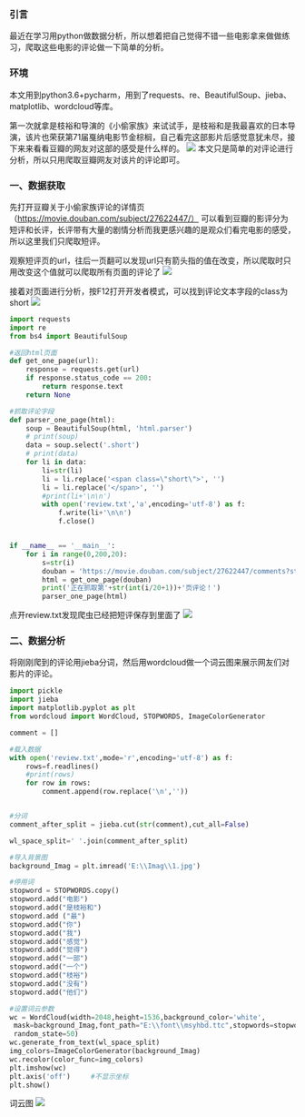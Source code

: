 ### 引言
最近在学习用python做数据分析，所以想着把自己觉得不错一些电影拿来做做练习，爬取这些电影的评论做一下简单的分析。

### 环境
本文用到python3.6+pycharm，用到了requests、re、BeautifulSoup、jieba、matplotlib、wordcloud等库。



第一次就拿是枝裕和导演的《小偷家族》来试试手，是枝裕和是我最喜欢的日本导演，该片也荣获第71届戛纳电影节金棕榈，自己看完这部影片后感觉意犹未尽，接下来来看看豆瓣的网友对这部的感受是什么样的。
![](https://github.com/hzy-xiaoyuzhou/imag/blob/master/Shoplifters_image/1.png?raw=true)
本文只是简单的对评论进行分析，所以只用爬取豆瓣网友对该片的评论即可。

### 一、数据获取
先打开豆瓣关于小偷家族评论的详情页（https://movie.douban.com/subject/27622447/）
可以看到豆瓣的影评分为短评和长评，长评带有大量的剧情分析而我更感兴趣的是观众们看完电影的感受，所以这里我们只爬取短评。


观察短评页的url，往后一页翻可以发现url只有箭头指的值在改变，所以爬取时只用改变这个值就可以爬取所有页面的评论了
![](https://github.com/hzy-xiaoyuzhou/imag/blob/master/Shoplifters_image/2.png?raw=true)



接着对页面进行分析，按F12打开开发者模式，可以找到评论文本字段的class为short
![](https://github.com/hzy-xiaoyuzhou/imag/blob/master/Shoplifters_image/3.png?raw=true)

```python
import requests
import re
from bs4 import BeautifulSoup

#返回html页面
def get_one_page(url):
    response = requests.get(url)
    if response.status_code == 200:
        return response.text
    return None

#抓取评论字段
def parser_one_page(html):
    soup = BeautifulSoup(html, 'html.parser')
    # print(soup)
    data = soup.select('.short')
    # print(data)
    for li in data:
        li=str(li)
        li = li.replace('<span class=\"short\">', '')
        li = li.replace('</span>', '')
        #print(li+'\n\n')
        with open('review.txt','a',encoding='utf-8') as f:
            f.write(li+'\n\n')
            f.close()


if __name__ == '__main__':
    for i in range(0,200,20):
        s=str(i)
        douban = 'https://movie.douban.com/subject/27622447/comments?start='+s+'&limit=20&sort=new_score&status=P'
        html = get_one_page(douban)
        print('正在抓取第'+str(int(i/20+1))+'页评论！')
        parser_one_page(html)


```

点开review.txt发现爬虫已经把短评保存到里面了
![](https://github.com/hzy-xiaoyuzhou/imag/blob/master/Shoplifters_image/4.png?raw=true)

### 二、数据分析
将刚刚爬到的评论用jieba分词，然后用wordcloud做一个词云图来展示网友们对影片的评论。
```python
import pickle
import jieba
import matplotlib.pyplot as plt
from wordcloud import WordCloud, STOPWORDS, ImageColorGenerator

comment = []

#载入数据
with open('review.txt',mode='r',encoding='utf-8') as f:
    rows=f.readlines()
    #print(rows)
    for row in rows:
        comment.append(row.replace('\n',''))


#分词
comment_after_split = jieba.cut(str(comment),cut_all=False)

wl_space_split=' '.join(comment_after_split)

#导入背景图
background_Imag = plt.imread('E:\\Imag\\1.jpg')

#停用词
stopword = STOPWORDS.copy()
stopword.add("电影")
stopword.add("是枝裕和")
stopword.add ("最")
stopword.add("你")
stopword.add("我")
stopword.add("感觉")
stopword.add("觉得")
stopword.add("一部")
stopword.add("一个")
stopword.add("枝裕")
stopword.add("没有")
stopword.add("他们")

#设置词云参数
wc = WordCloud(width=2048,height=1536,background_color='white',
 mask=background_Imag,font_path="E:\\font\\msyhbd.ttc",stopwords=stopword,max_font_size=400,
 random_state=50)
wc.generate_from_text(wl_space_split)
img_colors=ImageColorGenerator(background_Imag)
wc.recolor(color_func=img_colors)
plt.imshow(wc)
plt.axis('off')     #不显示坐标
plt.show()
```
词云图
![](https://github.com/hzy-xiaoyuzhou/imag/blob/master/Shoplifters_image/%E5%B0%8F%E5%81%B7%E5%AE%B6%E6%97%8F.png?raw=true)
